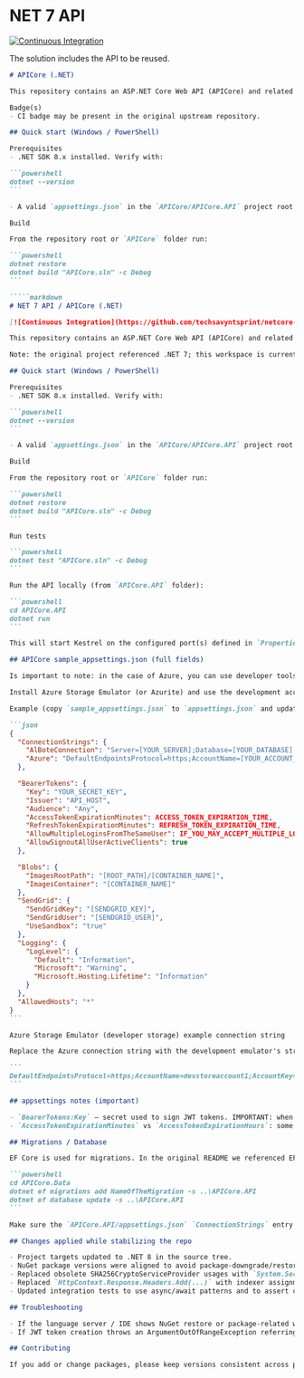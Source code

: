 # NET 7 API

[![Continuous Integration](https://github.com/techsavyntsprint/netcore-api/workflows/CI/badge.svg)](https://github.com/techsavyntsprint/netcore-api/actions)

The solution includes the API to be reused. 
````markdown
# APICore (.NET)

This repository contains an ASP.NET Core Web API (APICore) and related projects (Data, Services, Tests). The codebase is currently targeting .NET 8.

Badge(s)
- CI badge may be present in the original upstream repository.

## Quick start (Windows / PowerShell)

Prerequisites
- .NET SDK 8.x installed. Verify with:

```powershell
dotnet --version
```

- A valid `appsettings.json` in the `APICore/APICore.API` project root (see the sample below).

Build

From the repository root or `APICore` folder run:

```powershell
dotnet restore
dotnet build "APICore.sln" -c Debug
```

`````markdown
# NET 7 API / APICore (.NET)

[![Continuous Integration](https://github.com/techsavyntsprint/netcore-api/workflows/CI/badge.svg)](https://github.com/techsavyntsprint/netcore-api/actions)

This repository contains an ASP.NET Core Web API (APICore) and related projects (Data, Services, Tests).

Note: the original project referenced .NET 7; this workspace is currently stabilized to build and run on .NET 8. The samples below include the original appsettings fields that are still used by the project (Blob settings, SendGrid, detailed BearerTokens entries, etc.).

## Quick start (Windows / PowerShell)

Prerequisites
- .NET SDK 8.x installed. Verify with:

```powershell
dotnet --version
```

- A valid `appsettings.json` in the `APICore/APICore.API` project root (see the sample below).

Build

From the repository root or `APICore` folder run:

```powershell
dotnet restore
dotnet build "APICore.sln" -c Debug
```

Run tests

```powershell
dotnet test "APICore.sln" -c Debug
```

Run the API locally (from `APICore.API` folder):

```powershell
cd APICore.API
dotnet run
```

This will start Kestrel on the configured port(s) defined in `Properties/launchSettings.json` or the environment.

## APICore sample_appsettings.json (full fields)

Is important to note: in the case of Azure, you can use developer tools instead of production environments directly from Azure on your developer machine. To accomplish this you can install the Azure Storage Emulator (or use Azurite). After installing the emulator, replace the Azure connection string with the emulator one shown below.

Install Azure Storage Emulator (or Azurite) and use the development account settings when testing blobs locally.

Example (copy `sample_appsettings.json` to `appsettings.json` and update values):

```json
{
  "ConnectionStrings": {
    "AlBoteConnection": "Server=[YOUR_SERVER];Database=[YOUR_DATABASE];User Id=[YOUR_USERNAME];Password=[YOUR_PASWORD];",
    "Azure": "DefaultEndpointsProtocol=https;AccountName=[YOUR_ACCOUNT_NAME];AccountKey=[YOUR_ACCOUNT_KEY];BlobEndpoint=[ROOT_PATH];"
  },

  "BearerTokens": {
    "Key": "YOUR_SECRET_KEY",
    "Issuer": "API_HOST",
    "Audience": "Any",
    "AccessTokenExpirationMinutes": ACCESS_TOKEN_EXPIRATION_TIME,
    "RefreshTokenExpirationMinutes": REFRESH_TOKEN_EXPIRATION_TIME,
    "AllowMultipleLoginsFromTheSameUser": IF_YOU_MAY_ACCEPT_MULTIPLE_LOGINS,
    "AllowSignoutAllUserActiveClients": true
  },

  "Blobs": {
    "ImagesRootPath": "[ROOT_PATH]/[CONTAINER_NAME]",
    "ImagesContainer": "[CONTAINER_NAME]"
  },
  "SendGrid": {
    "SendGridKey": "[SENDGRID_KEY]",
    "SendGridUser": "[SENDGRID_USER]",
    "UseSandbox": "true"
  },
  "Logging": {
    "LogLevel": {
      "Default": "Information",
      "Microsoft": "Warning",
      "Microsoft.Hosting.Lifetime": "Information"
    }
  },
  "AllowedHosts": "*"
}
```

Azure Storage Emulator (developer storage) example connection string

Replace the Azure connection string with the development emulator's string when using the emulator (example):

```
DefaultEndpointsProtocol=https;AccountName=devstoreaccount1;AccountKey=Eby8vdM02xNOcqFlqUwJPLlmEtlCDXJ1OUzFT50uSRZ6IFsuFq2UVErCz4I6tq/K1SZFPTOtr/KBHBeksoGMGw==;BlobEndpoint=[ROOT_PATH];
```

## appsettings notes (important)

- `BearerTokens:Key` — secret used to sign JWT tokens. IMPORTANT: when using HS256, the key must be long enough (recommended at least 32 bytes / 256 bits). If you use a short string here tests or token generation may fail with a key-length error.
- `AccessTokenExpirationMinutes` vs `AccessTokenExpirationHours`: some sample files use minutes, others use hours; the implementation in the code expects the values used in the project's configuration (check `Program.cs` and `ServicesExtensions.cs`). Adapt the sample values accordingly.

## Migrations / Database

EF Core is used for migrations. In the original README we referenced EF Core CLI for .NET 7; use the corresponding EF Core tools compatible with your SDK. From the `APICore.Data` project folder you can add a migration and apply it to the database using the API project as the startup project:

```powershell
cd APICore.Data
dotnet ef migrations add NameOfTheMigration -s ..\APICore.API
dotnet ef database update -s ..\APICore.API
```

Make sure the `APICore.API/appsettings.json` `ConnectionStrings` entry points to a reachable database before running migrations.

## Changes applied while stabilizing the repo

- Project targets updated to .NET 8 in the source tree.
- NuGet package versions were aligned to avoid package-downgrade/restore errors (MySql packages, AutoMapper, Serilog adjustments were made where necessary).
- Replaced obsolete SHA256CryptoServiceProvider usages with `System.Security.Cryptography.SHA256.Create()` to remove SYSLIB0021 warnings.
- Replaced `HttpContext.Response.Headers.Add(...)` with indexer assignments to satisfy ASP.NET analyzers (ASP0019) and avoid duplicate-key issues.
- Updated integration tests to use async/await patterns and to assert concrete service exception types. Also ensured test JWT keys are long enough for HS256.

## Troubleshooting

- If the language server / IDE shows NuGet restore or package-related warnings, run `dotnet restore` in the `APICore` folder and restart the IDE window.
- If JWT token creation throws an ArgumentOutOfRangeException referring to HS256 key size, ensure `BearerTokens:Key` is at least 32 bytes long.

## Contributing

If you add or change packages, please keep versions consistent across projects to avoid downgrade warnings. Run the test suite after changes.

````

